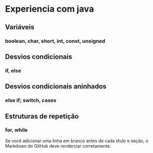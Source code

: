 
# Experiencia com java

## Variáveis
### boolean, char, short, int, const, unsigned

## Desvios condicionais
### if, else 

## Desvios condicionais aninhados
### else if; switch, cases

## Estruturas de repetição
### for, while


Se você adicionar uma linha em branco antes de cada título e seção, o Markdown do GitHub deve renderizar corretamente.
